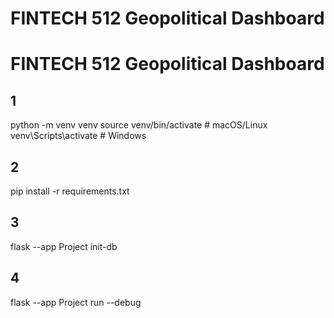 # FINTECH 512 Geopolitical Dashboard



# FINTECH 512 Geopolitical Dashboard

## 1
python -m venv venv
source venv/bin/activate   # macOS/Linux
venv\Scripts\activate      # Windows
## 2
pip install -r requirements.txt
## 3
flask --app Project init-db
## 4
flask --app Project run --debug